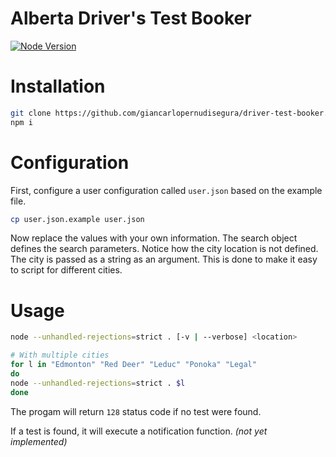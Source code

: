# Alberta Driver's Test Booker
[![Node Version](https://img.shields.io/node/v/puppeteer)](https://nodejs.org/en/download/)

# Installation
```sh
git clone https://github.com/giancarlopernudisegura/driver-test-booker.git
npm i
```

# Configuration
First, configure a user configuration called `user.json` based on the example file.
```sh
cp user.json.example user.json
```
Now replace the values with your own information.
The search object defines the search parameters.
Notice how the city location is not defined.
The city is passed as a string as an argument.
This is done to make it easy to script for different cities.

# Usage
```sh
node --unhandled-rejections=strict . [-v | --verbose] <location>
```

```sh
# With multiple cities
for l in "Edmonton" "Red Deer" "Leduc" "Ponoka" "Legal"
do
node --unhandled-rejections=strict . $l
done
```

The progam will return `128` status code if no test were found.

If a test is found, it will execute a notification function.
*(not yet implemented)*